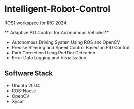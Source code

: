 # Intelligent-Robot-Control
ROS1 workspace for IRC 2024

** Adaptive PID Control for Autonomous Vehicles**

- Autonomous Driving System Using ROS and OpenCV
- Precise Steering and Speed Control Based on PID Control
- Path Correction Using Red Dot Detection  
- Error Data Logging and Visualization
  
## Software Stack
- Ubuntu 20.04
- ROS-Noetic
- OpenCV
- Xycar
